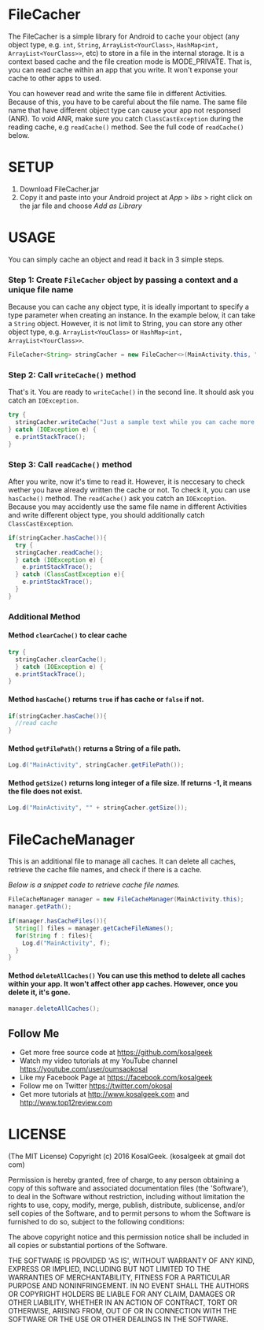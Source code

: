 # FileCacher
The FileCacher is a simple library for Android to cache your object (any object type, e.g. ``int``, ``String``, ``ArrayList<YourClass>``, ``HashMap<int, ArrayList<YourClass>>``, etc) to store in a file in the internal storage. It is a context based cache and the file creation mode is MODE_PRIVATE. That is, you can read cache within an app that you write. It won't exponse your cache to other apps to used.

You can however read and write the same file in different Activities. Because of this, you have to be careful about the file name. The same file name that have different object type can cause your app not responsed (ANR). To void ANR, make sure you catch ``ClassCastException`` during the reading cache, e.g ``readCache()`` method. See the full code of ``readCache()`` below.

# SETUP
1. Download FileCacher.jar
2. Copy it and paste into your Android project at *App* > *libs* > right click on the jar file and choose *Add as Library*

# USAGE
You can simply cache an object and read it back in 3 simple steps.

### Step 1: Create ``FileCacher`` object by passing a context and a unique file name
Because you can cache any object type, it is ideally important to specify a type parameter when creating an instance. In the example below, it can take a ``String`` object. However, it is not limit to String, you can store any other object type, e.g. ``ArrayList<YouClass>`` or ``HashMap<int, ArrayList<YourClass>>``.
```java
FileCacher<String> stringCacher = new FileCacher<>(MainActivity.this, "sometext.txt");
```

### Step 2: Call ``writeCache()`` method
That's it. You are ready to ``writeCache()`` in the second line. It should ask you catch an ``IOException``.
```java
try {
  stringCacher.writeCache("Just a sample text while you can cache more up to your internal storage.");
} catch (IOException e) {
  e.printStackTrace();
}
```

### Step 3: Call ``readCache()`` method
After you write, now it's time to read it. However, it is neccesary to check wether you have already written the cache or not. To check it, you can use ``hasCache()`` method. The ``readCache()`` ask you catch an ``IOException``. Because you may accidently use the same file name in different Activities and write different object type, you should additionally catch ``ClassCastException``. 
```java
if(stringCacher.hasCache()){
  try {
  stringCacher.readCache();
  } catch (IOException e) {
    e.printStackTrace();
  } catch (ClassCastException e){
    e.printStackTrace();
  }
}
```

### Additional Method
#### Method ``clearCache()`` to clear cache
```java
try {
  stringCacher.clearCache();
  } catch (IOException e) {
  e.printStackTrace();
}
```

#### Method ``hasCache()`` returns ``true`` if has cache or ``false`` if not.
```java 
if(stringCacher.hasCache()){
  //read cache
}
```

#### Method ``getFilePath()`` returns a String of a file path.
```java
Log.d("MainActivity", stringCacher.getFilePath());
```

#### Method ``getSize()`` returns long integer of a file size. If returns -1, it means the file does not exist.
```java
Log.d("MainActivity", "" + stringCacher.getSize());
```
# FileCacheManager
This is an additional file to manage all caches. It can delete all caches, retrieve the cache file names, and check if there is a cache. 

*Below is a snippet code to retrieve cache file names.*
```java
FileCacheManager manager = new FileCacheManager(MainActivity.this);
manager.getPath();

if(manager.hasCacheFiles()){
  String[] files = manager.getCacheFileNames();
  for(String f : files){
    Log.d("MainActivity", f);
  }
}
```

#### Method ``deleteAllCaches()`` You can use this method to delete all caches within your app. It won't affect other app caches. However, once you delete it, it's gone.
```java
manager.deleteAllCaches();
```

## Follow Me
 * Get more free source code at https://github.com/kosalgeek
 * Watch my video tutorials at my YouTube channel https://youtube.com/user/oumsaokosal
 * Like my Facebook Page at https://facebook.com/kosalgeek
 * Follow me on Twitter https://twitter.com/okosal
 * Get more tutorials at http://www.kosalgeek.com and http://www.top12review.com
 
# LICENSE

(The MIT License)
Copyright (c) 2016 KosalGeek. (kosalgeek at gmail dot com)

Permission is hereby granted, free of charge, to any person obtaining a copy of this software and associated documentation files (the 'Software'), to deal in the Software without restriction, including without limitation the rights to use, copy, modify, merge, publish, distribute, sublicense, and/or sell copies of the Software, and to permit persons to whom the Software is furnished to do so, subject to the following conditions:

The above copyright notice and this permission notice shall be included in all copies or substantial portions of the Software.

THE SOFTWARE IS PROVIDED 'AS IS', WITHOUT WARRANTY OF ANY KIND, EXPRESS OR IMPLIED, INCLUDING BUT NOT LIMITED TO THE WARRANTIES OF MERCHANTABILITY, FITNESS FOR A PARTICULAR PURPOSE AND NONINFRINGEMENT. IN NO EVENT SHALL THE AUTHORS OR COPYRIGHT HOLDERS BE LIABLE FOR ANY CLAIM, DAMAGES OR OTHER LIABILITY, WHETHER IN AN ACTION OF CONTRACT, TORT OR OTHERWISE, ARISING FROM, OUT OF OR IN CONNECTION WITH THE SOFTWARE OR THE USE OR OTHER DEALINGS IN THE SOFTWARE.


